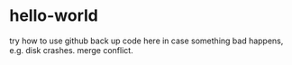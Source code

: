 # hello-world
try how to use github
back up code here
in case something bad happens, e.g. disk crashes.
merge conflict.
